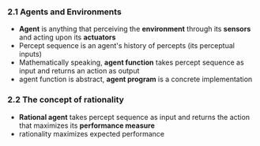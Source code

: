 ### 2.1 Agents and Environments
- **Agent** is anything that perceiving the **environment** through its **sensors** and acting upon its **actuators**
- Percept sequence is an agent's history of percepts (its perceptual inputs)
- Mathematically speaking, **agent function** takes percept sequence as input and returns an action as output
- agent function is abstract, **agent program** is a concrete implementation

### 2.2 The concept of rationality
- **Rational agent** takes percept sequence as input and returns the action that maximizes its **performance measure**
- rationality maximizes expected performance 